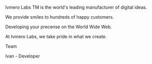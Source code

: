 Ivmero Labs TM is the world's leading manufacturer of digital ideas.

We provide smiles to hundreds of happy customers.

Developing your precense on the World Wide Web.

At Ivmero Labs, we take pride in what we create.

Team


Ivan - Developer
